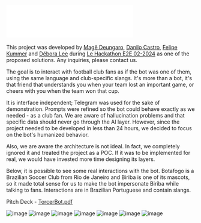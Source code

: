 ![torcerbot logo](https://github.com/magedeungaro/FutBot/blob/main/public/TORCERBOT_WHITE.svg)

This project was developed by [Magê Deungaro](https://github.com/magedeungaro), [Danilo Castro](https://github.com/danilogcastro), [Felipe Kummer](https://github.com/FsKummer) and [Débora Lee](https://github.com/deboralee) during [Le Hackathon E2E 02-2024](https://lehackatonsports.com.br/solucoes/) as one of the proposed solutions. Any inquiries, please contact us.

The goal is to interact with football club fans as if the bot was one of them, using the same language and club-specific slangs. It's more than a bot, it's that friend that understands you when your team lost an important game, or cheers with you when the team won that cup.

It is interface independent; Telegram was used for the sake of demonstration. Prompts were refined so the bot could behave exactly as we needed - as a club fan. We are aware of hallucination problems and that specific data should never go through the AI layer. However, since the project needed to be developed in less than 24 hours, we decided to focus on the bot's humanized behavior.

Also, we are aware the architecture is not ideal. In fact, we completely ignored it and treated the project as a POC. If it was to be implemented for real, we would have invested more time designing its layers.

Below, it is possible to see some real interactions with the bot. Botafogo is a Brazilian Soccer Club from Rio de Janeiro and Biriba is one of its mascots, so it made total sense for us to make the bot impersonate Biriba while talking to fans. Interactions are in Brazilian Portuguese and contain slangs.

Pitch Deck - [TorcerBot.pdf](https://github.com/magedeungaro/FutBot/files/14366574/TorcerBot.pdf)

![image](https://github.com/magedeungaro/FutBot/assets/81477400/54b126a0-4d44-470f-a95f-99956dd6efe1)
![image](https://github.com/magedeungaro/FutBot/assets/81477400/4676685e-18f4-4c7c-8467-05d98ca9e862)
![image](https://github.com/magedeungaro/FutBot/assets/81477400/3068a5f0-66dc-4f09-af7f-6ae27a6be360)
![image](https://github.com/magedeungaro/FutBot/assets/81477400/f11c7856-8854-4831-8ffc-5ea999a32826)
![image](https://github.com/magedeungaro/FutBot/assets/81477400/feb31036-c517-437a-a703-fe80e0674db9)
![image](https://github.com/magedeungaro/FutBot/assets/81477400/8d8317f4-b9f6-4669-bdda-8c6deb2cea1f)
![image](https://github.com/magedeungaro/FutBot/assets/81477400/1fe5e654-92eb-4f73-8ff6-b0d83c3e3f0a)

